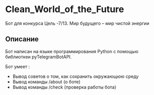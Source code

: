 # Clean_World_of_the_Future

Бот для конкурса Цель -7/13. Мир будущего – мир чистой энергии

## Описание

Бот написан на языке программирования Python с помощью библиоткеи pyTelegramBotAPI.

Бот умеет :
- Вывод советов о том, как сохранить окружающюю среду
- Вывод команды /about (о боте)
- Вывод команды /check (проверка работы бота)
